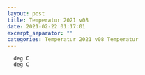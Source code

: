 ```yaml
---
layout: post
title: Temperatur 2021 v08
date: 2021-02-22 01:17:01
excerpt_separator: ""
categories: Temperatur 2021 v08 Temperatur
---
```

```
  deg C
  deg C
```
